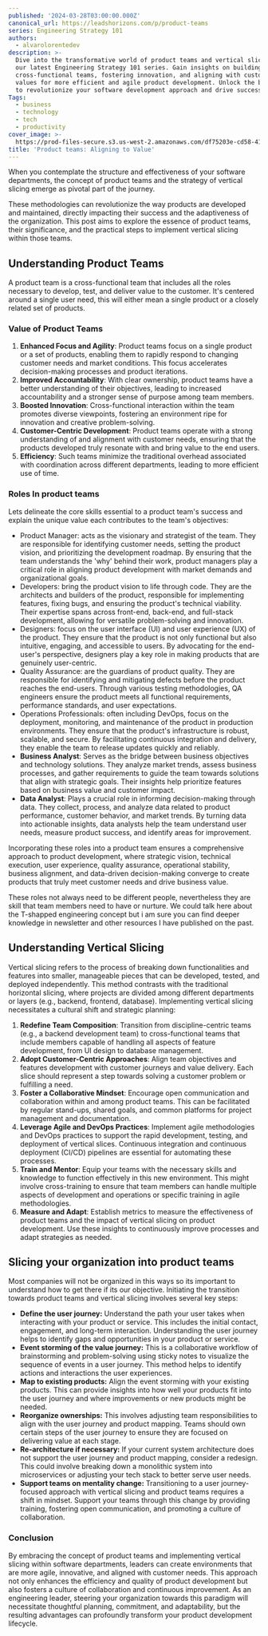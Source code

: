 ```yaml
---
published: '2024-03-28T03:00:00.000Z'
canonical_url: https://leadshorizons.com/p/product-teams
series: Engineering Strategy 101
authors:
  - alvarolorentedev
description: >-
  Dive into the transformative world of product teams and vertical slicing in
  our latest Engineering Strategy 101 series. Gain insights on building
  cross-functional teams, fostering innovation, and aligning with customer
  values for more efficient and agile product development. Unlock the blueprint
  to revolutionize your software development approach and drive success. 
Tags:
  - business
  - technology
  - tech
  - productivity
cover_image: >-
  https://prod-files-secure.s3.us-west-2.amazonaws.com/df75203e-cd58-41eb-8339-d5bf4288eb0e/ebdbc2c6-cb58-4098-9bab-9c1273367c1d/bearly-generated-image-8A4EE7.png?X-Amz-Algorithm=AWS4-HMAC-SHA256&X-Amz-Content-Sha256=UNSIGNED-PAYLOAD&X-Amz-Credential=ASIAZI2LB4665CHOEVHT%2F20250206%2Fus-west-2%2Fs3%2Faws4_request&X-Amz-Date=20250206T120436Z&X-Amz-Expires=3600&X-Amz-Security-Token=IQoJb3JpZ2luX2VjEEQaCXVzLXdlc3QtMiJIMEYCIQDqK1FmyzdKfojhdFalxgIR%2FIN2Fw2gP4pQy0NkL56hpQIhAJWnCqY6oL0nGIqx%2BGBPaBhnCdl2Tg5SB5%2BXNvI0XEAZKv8DCF0QABoMNjM3NDIzMTgzODA1IgxLKCvs22%2F3VxcVmmIq3AMeaLUk0b9nd9ljJO8V9wpW3VMDFSxk3uHtJtVG1JiiXhpxqeGKclJEbsV8VECRBt54Ld5j5Vn%2BRHjMFpCYZH5vbolqvDkI5IB1bNrHbf6sFNWYi64d5awK1dM5k69D907627Mbq75Z6Ku%2BuoqZokhIiyMuubwmxjboq5mftgSH%2F1I1hJnNXRAvbV%2FmL37bCkgReHFashOaGvNKrXd%2BLlte%2F9qFZ0Ou1OhiZK0o1yWJ%2BNp9gmbEgDTeWuGKqsccWo7Z8AvbZ4qhru39sJtKGulyNAl%2BJFFwO9oedFDwGpsytCWR2WLgiTRRgnEpe92W%2F6ShZCkgC%2BYI3jbAJc3i0HQdW6HV%2FNG%2F5%2FZdIspS6OpShFxhWFvGDcasIGna0vnWQrwBeaEqxWu9cxWnrddB0UPWtVHTJvtYWtdfbPRcZBRLFMz5HyuRJ5KZsPGM5ebPuehbaOhrHVlYsZx2Cog1JdAud%2BfscimTwG5KuJnJup35I62DHWYG6Egx9ZHen%2BBk%2BDJ58YR9tvF%2B%2BVMcuMLkK25jNl5%2FYClswKs7xNxWLXUzlamuUB1Pu0qrC3Xj%2BwewqlKr5tAVOM8iq5TCW8iPy4YflLXMD9YwCF1PJ0aRzaEjf4liWCcbTKchrdFVkDC6xZK9BjqkAfcfRyZhe9Jpud1tVg6o2PLQ1ILuHqVBOQg%2BJRvh7HD7xW5JzE7UOOW7bxtI%2F4dwYHGgKw7w6ULawitU3jixgf5%2FNyeo2%2BehqGlny%2BUVnitRH2HDpfupSSrU%2BobQQXAuX%2BZlNlYQe%2BI72PARqWoqDWd3ViRn1WDkxYtrgRayjSjrIolmh5VSiCkr8HOh19uuuNLE6uHdiy0mT1tHIHD7ZraEbPf8&X-Amz-Signature=006daed29384c55a7b975cedb5401db65ffa84fcae2150fb45b10f633cc8d892&X-Amz-SignedHeaders=host&x-id=GetObject
title: 'Product teams: Aligning to Value'
---
```


When you contemplate the structure and effectiveness of your software departments, the concept of product teams and the strategy of vertical slicing emerge as pivotal part of the journey. 

These methodologies can revolutionize the way products are developed and maintained, directly impacting their success and the adaptiveness of the organization. This post aims to explore the essence of product teams, their significance, and the practical steps to implement vertical slicing within those teams.


## **Understanding Product Teams**


A product team is a cross-functional team that includes all the roles necessary to develop, test, and deliver value to the customer. It's centered around a single user need, this will either mean a single product or a closely related set of products. 


### **Value of Product Teams**

1. **Enhanced Focus and Agility**: Product teams focus on a single product or a set of products, enabling them to rapidly respond to changing customer needs and market conditions. This focus accelerates decision-making processes and product iterations.
2. **Improved Accountability**: With clear ownership, product teams have a better understanding of their objectives, leading to increased accountability and a stronger sense of purpose among team members.
3. **Boosted Innovation**: Cross-functional interaction within the team promotes diverse viewpoints, fostering an environment ripe for innovation and creative problem-solving.
4. **Customer-Centric Development**: Product teams operate with a strong understanding of and alignment with customer needs, ensuring that the products developed truly resonate with and bring value to the end users.
5. **Efficiency**: Such teams minimize the traditional overhead associated with coordination across different departments, leading to more efficient use of time.

### Roles In product teams


Lets delineate the core skills essential to a product team's success and explain the unique value each contributes to the team's objectives:

- Product Manager: acts as the visionary and strategist of the team. They are responsible for identifying customer needs, setting the product vision, and prioritizing the development roadmap. By ensuring that the team understands the 'why' behind their work, product managers play a critical role in aligning product development with market demands and organizational goals.
- Developers: bring the product vision to life through code. They are the architects and builders of the product, responsible for implementing features, fixing bugs, and ensuring the product's technical viability. Their expertise spans across front-end, back-end, and full-stack development, allowing for versatile problem-solving and innovation.
- Designers:  focus on the user interface (UI) and user experience (UX) of the product. They ensure that the product is not only functional but also intuitive, engaging, and accessible to users. By advocating for the end-user's perspective, designers play a key role in making products that are genuinely user-centric.
- Quality Assurance: are the guardians of product quality. They are responsible for identifying and mitigating defects before the product reaches the end-users. Through various testing methodologies, QA engineers ensure the product meets all functional requirements, performance standards, and user expectations.
- Operations Professionals: often including DevOps, focus on the deployment, monitoring, and maintenance of the product in production environments. They ensure that the product's infrastructure is robust, scalable, and secure. By facilitating continuous integration and delivery, they enable the team to release updates quickly and reliably.
- **Business Analyst**: Serves as the bridge between business objectives and technology solutions. They analyze market trends, assess business processes, and gather requirements to guide the team towards solutions that align with strategic goals. Their insights help prioritize features based on business value and customer impact.
- **Data Analyst**: Plays a crucial role in informing decision-making through data. They collect, process, and analyze data related to product performance, customer behavior, and market trends. By turning data into actionable insights, data analysts help the team understand user needs, measure product success, and identify areas for improvement.

Incorporating these roles into a product team ensures a comprehensive approach to product development, where strategic vision, technical execution, user experience, quality assurance, operational stability, business alignment, and data-driven decision-making converge to create products that truly meet customer needs and drive business value.


These roles not always need to be different people, nevertheless they are skill that team members need to have or nurture. We could talk here about the T-shapped engineering concept but i am sure you can find deeper knowledge in  newsletter and other resources I have published on the past.  


## **Understanding Vertical Slicing**


Vertical slicing refers to the process of breaking down functionalities and features into smaller, manageable pieces that can be developed, tested, and deployed independently. This method contrasts with the traditional horizontal slicing, where projects are divided among different departments or layers (e.g., backend, frontend, database). Implementing vertical slicing necessitates a cultural shift and strategic planning:

1. **Redefine Team Composition**: Transition from discipline-centric teams (e.g., a backend development team) to cross-functional teams that include members capable of handling all aspects of feature development, from UI design to database management.
2. **Adopt Customer-Centric Approaches**: Align team objectives and features development with customer journeys and value delivery. Each slice should represent a step towards solving a customer problem or fulfilling a need.
3. **Foster a Collaborative Mindset**: Encourage open communication and collaboration within and among product teams. This can be facilitated by regular stand-ups, shared goals, and common platforms for project management and documentation.
4. **Leverage Agile and DevOps Practices**: Implement agile methodologies and DevOps practices to support the rapid development, testing, and deployment of vertical slices. Continuous integration and continuous deployment (CI/CD) pipelines are essential for automating these processes.
5. **Train and Mentor**: Equip your teams with the necessary skills and knowledge to function effectively in this new environment. This might involve cross-training to ensure that team members can handle multiple aspects of development and operations or specific training in agile methodologies.
6. **Measure and Adapt**: Establish metrics to measure the effectiveness of product teams and the impact of vertical slicing on product development. Use these insights to continuously improve processes and adapt strategies as needed.

## Slicing your organization into product teams


Most companies will not be organized in this ways so its important to understand how to get there if its our objective. Initiating the transition towards product teams and vertical slicing involves several key steps:

- **Define the user journey:** Understand the path your user takes when interacting with your product or service. This includes the initial contact, engagement, and long-term interaction. Understanding the user journey helps to identify gaps and opportunities in your product or service.
- **Event storming of the value journey:** This is a collaborative workflow of brainstorming and problem-solving using sticky notes to visualize the sequence of events in a user journey. This method helps to identify actions and interactions the user experiences.
- **Map to existing products:** Align the event storming with your existing products. This can provide insights into how well your products fit into the user journey and where improvements or new products might be needed.
- **Reorganize ownerships:** This involves adjusting team responsibilities to align with the user journey and product mapping. Teams should own certain steps of the user journey to ensure they are focused on delivering value at each stage.
- **Re-architecture if necessary:** If your current system architecture does not support the user journey and product mapping, consider a redesign. This could involve breaking down a monolithic system into microservices or adjusting your tech stack to better serve user needs.
- **Support teams on mentality change:** Transitioning to a user journey-focused approach with vertical slicing and product teams requires a shift in mindset. Support your teams through this change by providing training, fostering open communication, and promoting a culture of collaboration.

### **Conclusion**


By embracing the concept of product teams and implementing vertical slicing within software departments, leaders can create environments that are more agile, innovative, and aligned with customer needs. This approach not only enhances the efficiency and quality of product development but also fosters a culture of collaboration and continuous improvement. As an engineering leader, steering your organization towards this paradigm will necessitate thoughtful planning, commitment, and adaptability, but the resulting advantages can profoundly transform your product development lifecycle.

